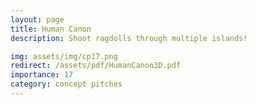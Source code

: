 ```yaml
---
layout: page
title: Human Canon
description: Shoot ragdolls through multiple islands!

img: assets/img/cp17.png
redirect: /assets/pdf/HumanCanon3D.pdf
importance: 17
category: concept pitches
---
```


